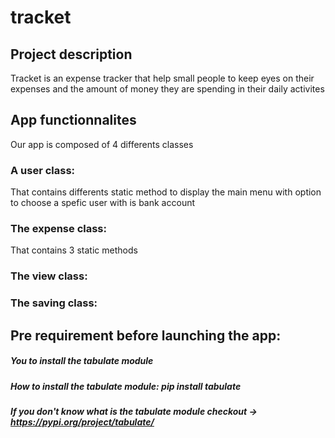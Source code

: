 # tracket

## Project description
Tracket is an expense tracker that help small people to keep eyes on their expenses and the amount of money they are spending in their daily activites

## App functionnalites
Our app is composed of 4 differents classes
### A user class: 
That contains differents static method to display the main menu with option to choose a spefic user with is bank account

### The expense class: 
That contains 3 static methods 

### The view class:


### The saving class:

## Pre requirement before launching the app:
##### You to install the tabulate module
##### How to install the tabulate module: pip install tabulate
##### If you don't know what is the tabulate module checkout -> https://pypi.org/project/tabulate/

